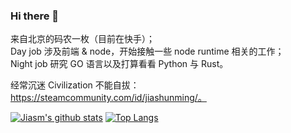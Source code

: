 ### Hi there 👋

来自北京的码农一枚（目前在快手）；  
Day job 涉及前端 & node，开始接触一些 node runtime 相关的工作；  
Night job 研究 GO 语言以及打算看看 Python 与 Rust。  

经常沉迷 Civilization 不能自拔：https://steamcommunity.com/id/jiashunming/。

[![Jiasm's github stats](https://github-readme-stats.vercel.app/api?username=jiasm&show_icons=true&count_private=true)](https://github.com/anuraghazra/github-readme-stats) [![Top Langs](https://github-readme-stats.vercel.app/api/top-langs/?username=jiasm&show_icons=true)](https://github.com/anuraghazra/github-readme-stats)
